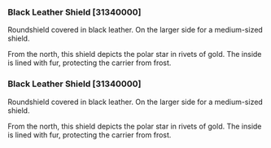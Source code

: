 ### Black Leather Shield [31340000]

Roundshield covered in black leather. On the larger side for a medium-sized shield.

From the north, this shield depicts the polar star in rivets of gold. The inside is lined with fur, protecting the carrier from frost.### Black Leather Shield [31340000]

Roundshield covered in black leather. On the larger side for a medium-sized shield.

From the north, this shield depicts the polar star in rivets of gold. The inside is lined with fur, protecting the carrier from frost.